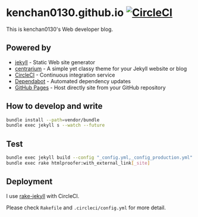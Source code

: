 # kenchan0130.github.io [![CircleCI](https://circleci.com/gh/kenchan0130/kenchan0130.github.io/tree/development.svg?style=svg)](https://circleci.com/gh/kenchan0130/kenchan0130.github.io/tree/development)

This is kenchan0130's Web developer blog.

## Powered by

- [jekyll](https://jekyllrb.com/) - Static Web site generator
- [centrarium](https://github.com/bencentra/centrarium) - A simple yet classy theme for your Jekyll website or blog
- [CircleCI](https://circleci.com) - Continuous integration service
- [Dependabot](https://dependabot.com/) - Automated dependency updates
- [GitHub Pages](https://pages.github.com/) - Host directly site from your GitHub repository

## How to develop and write

```sh
bundle install --path=vendor/bundle
bundle exec jekyll s --watch --future
```

## Test

```sh
bundle exec jekyll build --config "_config.yml,_config_production.yml"
bundle exec rake htmlproofer:with_external_link[_site]
```

## Deployment

I use [rake-jekyll](https://github.com/jirutka/rake-jekyll) with CircleCI.

Please check `Rakefile` and `.circleci/config.yml` for more detail.
